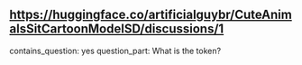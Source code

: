 ## https://huggingface.co/artificialguybr/CuteAnimalsSitCartoonModelSD/discussions/1

contains_question: yes
question_part: What is the token?